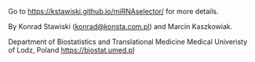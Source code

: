 Go to https://kstawiski.github.io/miRNAselector/ for more details.

By Konrad Stawiski (konrad@konsta.com.pl) and Marcin Kaszkowiak.

Department of Biostatistics and Translational Medicine
Medical Univeristy of Lodz, Poland
https://biostat.umed.pl 
